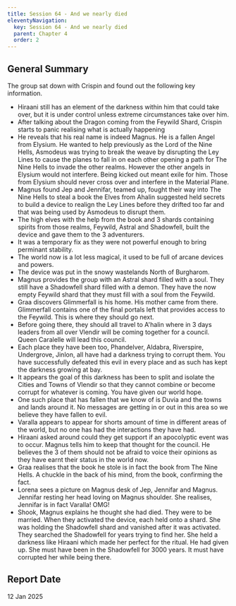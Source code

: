 ```yaml
---
title: Session 64 - And we nearly died
eleventyNavigation:
  key: Session 64 - And we nearly died
  parent: Chapter 4
  order: 2
---
```


## General Summary

The group sat down with Crispin and found out the following key information.

* Hiraani still has an element of the darkness within him that could take over, but it is under control unless extreme circumstances take over him.
* After talking about the Dragon coming from the Feywild Shard, Crispin starts to panic realising what is actually happening
* He reveals that his real name is indeed Magnus. He is a fallen Angel from Elysium. He wanted to help previously as the Lord of the Nine Hells, Asmodeus was trying to break the weave by disrupting the Ley Lines to cause the planes to fall in on each other opening a path for The Nine Hells to invade the other realms. However the other angels in Elysium would not interfere. Being kicked out meant exile for him. Those from Elysium should never cross over and interfere in the Material Plane.
* Magnus found Jep and Jennifar, teamed up, fought their way into The Nine Hells to steal a book the Elves from Ahalin suggested held secrets to build a device to realign the Ley Lines before they drifted too far and that was being used by Asmodeus to disrupt them.
* The high elves with the help from the book and 3 shards containing spirits from those realms, Feywild, Astral and Shadowfell, built the device and gave them to the 3 adventurers.
* It was a temporary fix as they were not powerful enough to bring perminant stability.
* The world now is a lot less magical, it used to be full of arcane devices and powers.
* The device was put in the snowy wastelands North of Burgharom.
* Magnus provides the group with an Astral shard filled with a soul. They still have a Shadowfell shard filled with a demon. They have the now empty Feywild shard that they must fill with a soul from the Feywild.
* Graa discovers Glimmerfall is his home. His mother came from there. Glimmerfall contains one of the final portals left that provides access to the Feywild. This is where they should go next.
* Before going there, they should all travel to A'halin where in 3 days leaders from all over Vlendir will be coming together for a council. Queen Caralelle will lead this council.
* Each place they have been too, Phandelver, Aldabra, Riverspire, Undergrove, Jinlon, all have had a darkness trying to corrupt them. You have successfully defeated this evil in every place and as such has kept the darkness growing at bay.
* It appears the goal of this darkness has been to split and isolate the Cities and Towns of Vlendir so that they cannot combine or become corrupt for whatever is coming. You have given our world hope.
* One such place that has fallen that we know of is Duvia and the towns and lands around it. No messages are getting in or out in this area so we believe they have fallen to evil.
* Varalla appears to appear for shorts amount of time in different areas of the world, but no one has had the interactions they have had.
* Hiraani asked around could they get support if an apocolyptic event was to occur. Magnus tells him to keep that thought for the council. He believes the 3 of them should not be afraid to voice their opinions as they have earnt their status in the world now.
* Graa realises that the book he stole is in fact the book from The Nine Hells. A chuckle in the back of his mind, from the book, confirming the fact.
* Lorena sees a picture on Magnus desk of Jep, Jennifar and Magnus. Jennifar resting her head loving on Magnus shoulder. She realises, Jennifar is in fact Varalla! OMG!
* Shook, Magnus explains he thought she had died. They were to be married. When they activated the device, each held onto a shard. She was holding the Shadowfell shard and vanished after it was activated. They searched the Shadowfell for years trying to find her. She held a darkness like Hiraani which made her perfect for the ritual. He had given up. She must have been in the Shadowfell for 3000 years. It must have corrupted her while being there.


## Report Date

12 Jan 2025
